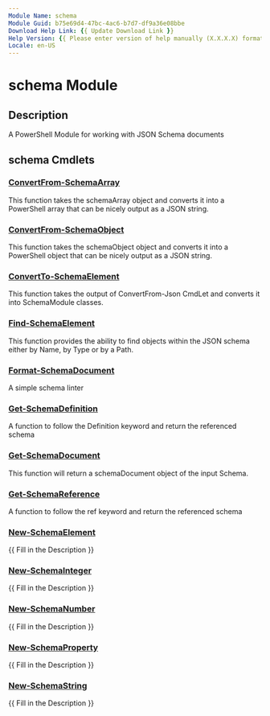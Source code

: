 ```yaml
---
Module Name: schema
Module Guid: b75e69d4-47bc-4ac6-b7d7-df9a36e08bbe
Download Help Link: {{ Update Download Link }}
Help Version: {{ Please enter version of help manually (X.X.X.X) format }}
Locale: en-US
---
```


# schema Module
## Description
A PowerShell Module for working with JSON Schema documents

## schema Cmdlets
### [ConvertFrom-SchemaArray](ConvertFrom-SchemaArray.md)
This function takes the schemaArray object and converts it into a PowerShell array
that can be nicely output as a JSON string.

### [ConvertFrom-SchemaObject](ConvertFrom-SchemaObject.md)
This function takes the schemaObject object and converts it into a PowerShell object
that can be nicely output as a JSON string.

### [ConvertTo-SchemaElement](ConvertTo-SchemaElement.md)
This function takes the output of ConvertFrom-Json CmdLet and converts it into
SchemaModule classes.

### [Find-SchemaElement](Find-SchemaElement.md)
This function provides the ability to find objects within the JSON schema either
by Name, by Type or by a Path.

### [Format-SchemaDocument](Format-SchemaDocument.md)
A simple schema linter

### [Get-SchemaDefinition](Get-SchemaDefinition.md)
A function to follow the Definition keyword and return the referenced schema

### [Get-SchemaDocument](Get-SchemaDocument.md)
This function will return a schemaDocument object of the input Schema.

### [Get-SchemaReference](Get-SchemaReference.md)
A function to follow the ref keyword and return the referenced schema

### [New-SchemaElement](New-SchemaElement.md)
{{ Fill in the Description }}

### [New-SchemaInteger](New-SchemaInteger.md)
{{ Fill in the Description }}

### [New-SchemaNumber](New-SchemaNumber.md)
{{ Fill in the Description }}

### [New-SchemaProperty](New-SchemaProperty.md)
{{ Fill in the Description }}

### [New-SchemaString](New-SchemaString.md)
{{ Fill in the Description }}

